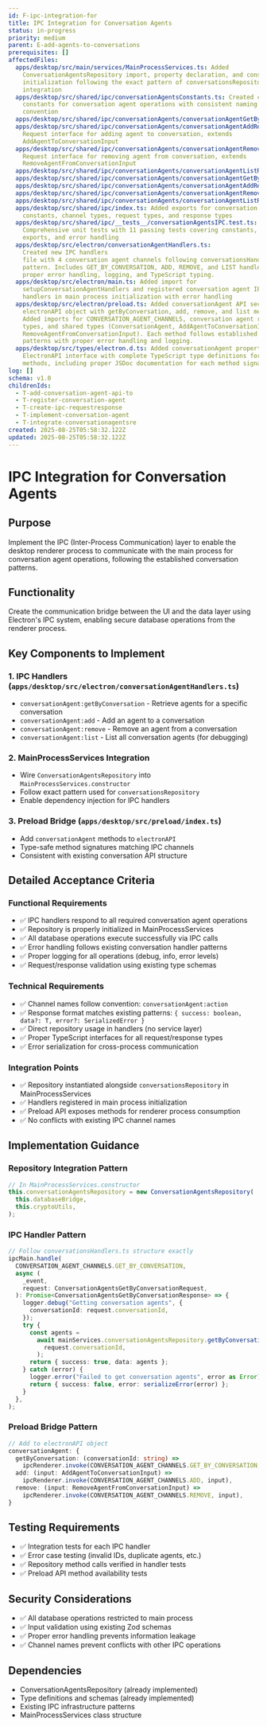 ```yaml
---
id: F-ipc-integration-for
title: IPC Integration for Conversation Agents
status: in-progress
priority: medium
parent: E-add-agents-to-conversations
prerequisites: []
affectedFiles:
  apps/desktop/src/main/services/MainProcessServices.ts: Added
    ConversationAgentsRepository import, property declaration, and constructor
    initialization following the exact pattern of conversationsRepository
    integration
  apps/desktop/src/shared/ipc/conversationAgentsConstants.ts: Created channel
    constants for conversation agent operations with consistent naming
    convention
  apps/desktop/src/shared/ipc/conversationAgents/conversationAgentGetByConversationRequest.ts: Request interface for getting agents by conversation ID
  apps/desktop/src/shared/ipc/conversationAgents/conversationAgentAddRequest.ts:
    Request interface for adding agent to conversation, extends
    AddAgentToConversationInput
  apps/desktop/src/shared/ipc/conversationAgents/conversationAgentRemoveRequest.ts:
    Request interface for removing agent from conversation, extends
    RemoveAgentFromConversationInput
  apps/desktop/src/shared/ipc/conversationAgents/conversationAgentListRequest.ts: Request interface for listing all conversation agents (debugging)
  apps/desktop/src/shared/ipc/conversationAgents/conversationAgentGetByConversationResponse.ts: Response interface returning array of ConversationAgent
  apps/desktop/src/shared/ipc/conversationAgents/conversationAgentAddResponse.ts: Response interface returning created ConversationAgent
  apps/desktop/src/shared/ipc/conversationAgents/conversationAgentRemoveResponse.ts: Response interface returning boolean success indicator
  apps/desktop/src/shared/ipc/conversationAgents/conversationAgentListResponse.ts: Response interface returning array of all ConversationAgent (debugging)
  apps/desktop/src/shared/ipc/index.ts: Added exports for conversation agent
    constants, channel types, request types, and response types
  apps/desktop/src/shared/ipc/__tests__/conversationAgentsIPC.test.ts:
    Comprehensive unit tests with 11 passing tests covering constants, types,
    exports, and error handling
  apps/desktop/src/electron/conversationAgentHandlers.ts:
    Created new IPC handlers
    file with 4 conversation agent channels following conversationsHandlers.ts
    pattern. Includes GET_BY_CONVERSATION, ADD, REMOVE, and LIST handlers with
    proper error handling, logging, and TypeScript typing.
  apps/desktop/src/electron/main.ts: Added import for
    setupConversationAgentHandlers and registered conversation agent IPC
    handlers in main process initialization with error handling
  apps/desktop/src/electron/preload.ts: Added conversationAgent API section to
    electronAPI object with getByConversation, add, remove, and list methods.
    Added imports for CONVERSATION_AGENT_CHANNELS, conversation agent response
    types, and shared types (ConversationAgent, AddAgentToConversationInput,
    RemoveAgentFromConversationInput). Each method follows established IPC
    patterns with proper error handling and logging.
  apps/desktop/src/types/electron.d.ts: Added conversationAgent property to
    ElectronAPI interface with complete TypeScript type definitions for all four
    methods, including proper JSDoc documentation for each method signature.
log: []
schema: v1.0
childrenIds:
  - T-add-conversation-agent-api-to
  - T-register-conversation-agent
  - T-create-ipc-requestresponse
  - T-implement-conversation-agent
  - T-integrate-conversationagentsre
created: 2025-08-25T05:58:32.122Z
updated: 2025-08-25T05:58:32.122Z
---
```


# IPC Integration for Conversation Agents

## Purpose

Implement the IPC (Inter-Process Communication) layer to enable the desktop renderer process to communicate with the main process for conversation agent operations, following the established conversation patterns.

## Functionality

Create the communication bridge between the UI and the data layer using Electron's IPC system, enabling secure database operations from the renderer process.

## Key Components to Implement

### 1. IPC Handlers (`apps/desktop/src/electron/conversationAgentHandlers.ts`)

- `conversationAgent:getByConversation` - Retrieve agents for a specific conversation
- `conversationAgent:add` - Add an agent to a conversation
- `conversationAgent:remove` - Remove an agent from a conversation
- `conversationAgent:list` - List all conversation agents (for debugging)

### 2. MainProcessServices Integration

- Wire `ConversationAgentsRepository` into `MainProcessServices.constructor`
- Follow exact pattern used for `conversationsRepository`
- Enable dependency injection for IPC handlers

### 3. Preload Bridge (`apps/desktop/src/preload/index.ts`)

- Add `conversationAgent` methods to `electronAPI`
- Type-safe method signatures matching IPC channels
- Consistent with existing conversation API structure

## Detailed Acceptance Criteria

### Functional Requirements

- ✅ IPC handlers respond to all required conversation agent operations
- ✅ Repository is properly initialized in MainProcessServices
- ✅ All database operations execute successfully via IPC calls
- ✅ Error handling follows existing conversation handler patterns
- ✅ Proper logging for all operations (debug, info, error levels)
- ✅ Request/response validation using existing type schemas

### Technical Requirements

- ✅ Channel names follow convention: `conversationAgent:action`
- ✅ Response format matches existing patterns: `{ success: boolean, data?: T, error?: SerializedError }`
- ✅ Direct repository usage in handlers (no service layer)
- ✅ Proper TypeScript interfaces for all request/response types
- ✅ Error serialization for cross-process communication

### Integration Points

- ✅ Repository instantiated alongside `conversationsRepository` in MainProcessServices
- ✅ Handlers registered in main process initialization
- ✅ Preload API exposes methods for renderer process consumption
- ✅ No conflicts with existing IPC channel names

## Implementation Guidance

### Repository Integration Pattern

```typescript
// In MainProcessServices.constructor
this.conversationAgentsRepository = new ConversationAgentsRepository(
  this.databaseBridge,
  this.cryptoUtils,
);
```

### IPC Handler Pattern

```typescript
// Follow conversationsHandlers.ts structure exactly
ipcMain.handle(
  CONVERSATION_AGENT_CHANNELS.GET_BY_CONVERSATION,
  async (
    _event,
    request: ConversationAgentsGetByConversationRequest,
  ): Promise<ConversationAgentsGetByConversationResponse> => {
    logger.debug("Getting conversation agents", {
      conversationId: request.conversationId,
    });
    try {
      const agents =
        await mainServices.conversationAgentsRepository.getByConversation(
          request.conversationId,
        );
      return { success: true, data: agents };
    } catch (error) {
      logger.error("Failed to get conversation agents", error as Error);
      return { success: false, error: serializeError(error) };
    }
  },
);
```

### Preload Bridge Pattern

```typescript
// Add to electronAPI object
conversationAgent: {
  getByConversation: (conversationId: string) =>
    ipcRenderer.invoke(CONVERSATION_AGENT_CHANNELS.GET_BY_CONVERSATION, { conversationId }),
  add: (input: AddAgentToConversationInput) =>
    ipcRenderer.invoke(CONVERSATION_AGENT_CHANNELS.ADD, input),
  remove: (input: RemoveAgentFromConversationInput) =>
    ipcRenderer.invoke(CONVERSATION_AGENT_CHANNELS.REMOVE, input),
}
```

## Testing Requirements

- ✅ Integration tests for each IPC handler
- ✅ Error case testing (invalid IDs, duplicate agents, etc.)
- ✅ Repository method calls verified in handler tests
- ✅ Preload API method availability tests

## Security Considerations

- ✅ All database operations restricted to main process
- ✅ Input validation using existing Zod schemas
- ✅ Proper error handling prevents information leakage
- ✅ Channel names prevent conflicts with other IPC operations

## Dependencies

- ConversationAgentsRepository (already implemented)
- Type definitions and schemas (already implemented)
- Existing IPC infrastructure patterns
- MainProcessServices class structure
